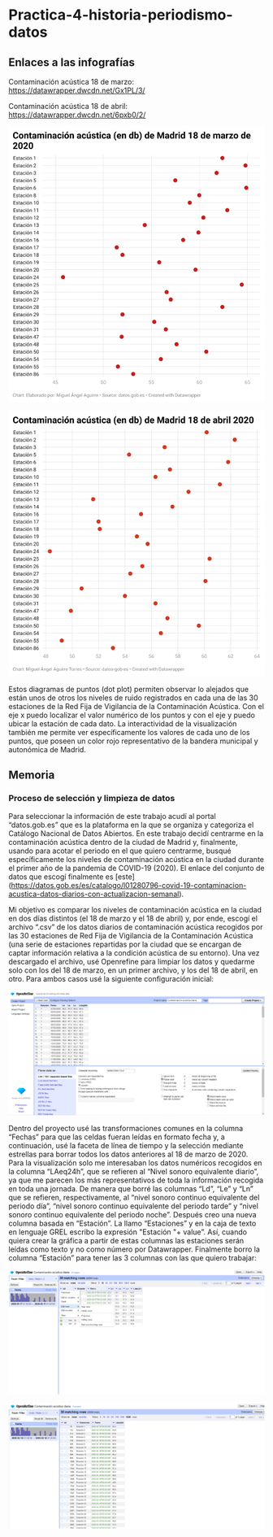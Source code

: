 # Practica-4-historia-periodismo-datos

## Enlaces a las infografías

Contaminación acústica 18 de marzo: https://datawrapper.dwcdn.net/Gx1PL/3/

Contaminación acústica 18 de abril: https://datawrapper.dwcdn.net/6pxb0/2/


![Infografía 1](imagenes/imagen-01-practica-4.png)

![Infografía 2](imagenes/imagen-02-practica-4.png)

Estos diagramas de puntos (dot plot) permiten observar lo alejados que están unos de otros los niveles de ruido registrados en cada una de las 30 estaciones de la Red Fija de Vigilancia de la Contaminación Acústica. Con el eje x puedo localizar el valor numérico de los puntos y con el eje y puedo ubicar la estación de cada dato. La interactividad de la visualización también me permite ver específicamente los valores de cada uno de los puntos, que poseen un color rojo representativo de la bandera municipal y autonómica de Madrid.

## Memoria

### Proceso de selección y limpieza de datos


Para seleccionar la información de este trabajo acudí al portal “datos.gob.es” que es la plataforma en la que se organiza y categoriza el Catálogo Nacional de Datos Abiertos. En este trabajo decidí centrarme en la contaminación acústica dentro de la ciudad de Madrid y, finalmente, usando para acotar el periodo en el que quiero centrarme, busqué específicamente los niveles de contaminación acústica en la ciudad durante el primer año de la pandemia de COVID-19 (2020). El enlace del conjunto de datos que escogí finalmente es [este] (https://datos.gob.es/es/catalogo/l01280796-covid-19-contaminacion-acustica-datos-diarios-con-actualizacion-semanal).

Mi objetivo es comparar los niveles de contaminación acústica en la ciudad en dos días distintos (el 18 de marzo y el 18 de abril) y, por ende, escogí el archivo “.csv” de los datos diarios de contaminación acústica recogidos por las 30 estaciones de Red Fija de Vigilancia de la Contaminación Acústica (una serie de estaciones repartidas por la ciudad que se encargan de captar información relativa a la condición acústica de su entorno).
Una vez descargado el archivo, usé Openrefine para limpiar los datos y quedarme solo con los del 18 de marzo, en un primer archivo, y los del 18 de abril, en otro. Para ambos casos usé la siguiente configuración inicial:

![Imagen 1](imagenes/imagen-1-practica-4.png)

Dentro del proyecto usé las transformaciones comunes en la columna “Fechas” para que las celdas fueran leídas en formato fecha y, a continuación, usé la faceta de línea de tiempo y la selección mediante estrellas para borrar todos los datos anteriores al 18 de marzo de 2020. Para la visualización solo me interesaban los datos numéricos recogidos en la columna “LAeq24h”, que se refieren al “Nivel sonoro equivalente diario”, ya que me parecen los más representativos de toda la información recogida en toda una jornada. De manera que borré las columnas “Ld”, “Le” y “Ln” que se refieren, respectivamente, al “nivel sonoro continuo equivalente del periodo día”, “nivel sonoro continuo equivalente del periodo tarde” y “nivel sonoro continuo equivalente del periodo noche”. Después creo una nueva columna basada en “Estación”. La llamo “Estaciones” y en la caja de texto en lenguaje GREL escribo la expresión "Estación "+ value”. Así, cuando quiera crear la gráfica a partir de estas columnas las estaciones serán leídas como texto y no como número por Datawrapper. Finalmente borro la columna “Estación” para tener las 3 columnas con las que quiero trabajar:

![Imagen 2](imagenes/imagen-2-practica-4.png)

![Imagen 3](imagenes/imagen-3-practica-4.png)
